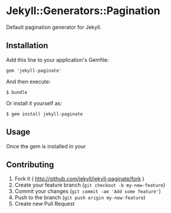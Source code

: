 # Jekyll::Generators::Pagination

Default pagination generator for Jekyll.

## Installation

Add this line to your application's Gemfile:

    gem 'jekyll-paginate'

And then execute:

    $ bundle

Or install it yourself as:

    $ gem install jekyll-paginate

## Usage

Once the gem is installed in your

## Contributing

1. Fork it ( http://github.com/jekyll/jekyll-paginate/fork )
2. Create your feature branch (`git checkout -b my-new-feature`)
3. Commit your changes (`git commit -am 'Add some feature'`)
4. Push to the branch (`git push origin my-new-feature`)
5. Create new Pull Request
